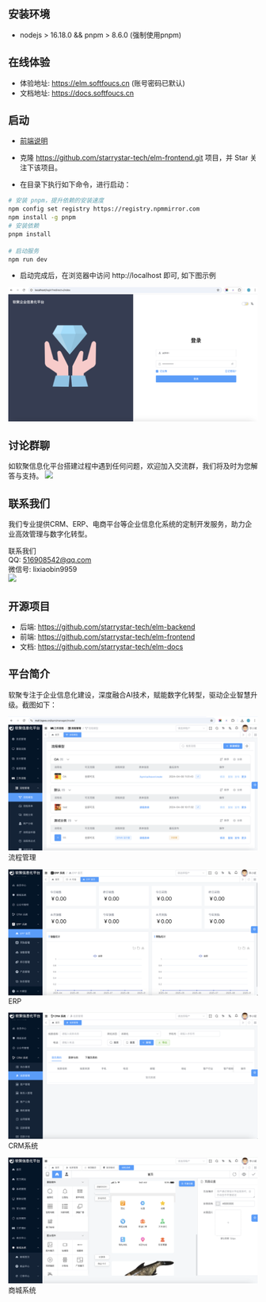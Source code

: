 
## 安装环境

* nodejs > 16.18.0 && pnpm > 8.6.0 (强制使用pnpm)

## 在线体验
* 体验地址: https://elm.softfoucs.cn (账号密码已默认)
* 文档地址: https://docs.softfoucs.cn

## 启动 

* [前端说明](https://docs.softfoucs.cn/frontend.html)
* 克隆 https://github.com/starrystar-tech/elm-frontend.git 项目，并 Star 关注下该项目。

* 在目录下执行如下命令，进行启动：
```sh
# 安装 pnpm，提升依赖的安装速度
npm config set registry https://registry.npmmirror.com
npm install -g pnpm
# 安装依赖
pnpm install

# 启动服务
npm run dev

```
* 启动完成后，在浏览器中访问 http://localhost 即可, 如下图示例

![登录页](.image/login.png)

## 讨论群聊
如软聚信息化平台搭建过程中遇到任何问题，欢迎加入交流群，我们将及时为您解答与支持。
[<img src="https://file.bgwa.cn/bgwa/groupchat.jpg" width="300" />](https://file.bgwa.cn/bgwa/groupchat.jpg)

## 联系我们
我们专业提供CRM、ERP、电商平台等企业信息化系统的定制开发服务，助力企业高效管理与数字化转型。

联系我们<br>
QQ: 516908542@qq.com <br>
微信号: lixiaobin9959 <br>
[<img src="https://file.bgwa.cn/bgwa/groupchat.jpg" width="300" />](https://file.bgwa.cn/bgwa/cooperation.jpg) 

## 开源项目
* 后端: https://github.com/starrystar-tech/elm-backend
* 前端: https://github.com/starrystar-tech/elm-frontend
* 文档: https://github.com/starrystar-tech/elm-docs 

## 平台简介

软聚专注于企业信息化建设，深度融合AI技术，赋能数字化转型，驱动企业智慧升级。截图如下：

![流程管理](.image/1.png)
流程管理

![ERP](.image/2.png)
ERP

![CRM](.image/3.png) 
CRM系统

![商城系统](.image/4.png)
商城系统




